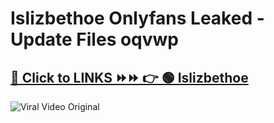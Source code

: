 
 # Islizbethoe Onlyfans Leaked - Update Files oqvwp

## <h2><a href="https://clipsfans.com/Islizbethoe&ref=git">🔗 Click to LINKS ⏩⏩ 👉 🟢 Islizbethoe </a></h2>

<a href="https://clipsfans.com/Islizbethoe&ref=git" rel="nofollow" data-target="animated-image.originalLink"><img src="https://i.ibb.co.com/xMMVF88/686577567.gif" alt="Viral Video Original" style="max-width: 100%; display: inline-block;" data-target="animated-image.originalImage"></a>

